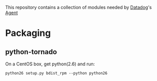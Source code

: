 This repository contains a collection of modules needed by [Datadog](http://www.datadoghq.com)'s
[Agent](https://github.com/DataDog/dd-agent)

Packaging
=========

python-tornado
--------------

On a CentOS box, get python(2.6) and run:
    
    python26 setup.py bdist_rpm --python python26